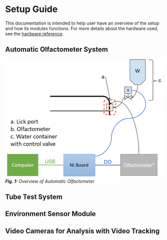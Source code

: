 # Setup Guide

This documentation is intended to help user have an overview of the setup and how its modules functions. For more details about the hardware used, see the [hardware reference](./hardwareReference.md).

## Automatic Olfactometer System

![Overview of Automatic Olfactometer](/Documentation/_images/automaticOlfactometerOverview.PNG)
*__Fig. 1:__ Overview of Automatic Olfactometer*

## Tube Test System

## Environment Sensor Module

## Video Cameras for Analysis with Video Tracking
